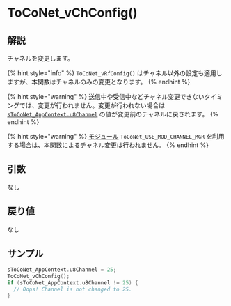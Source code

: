 # ToCoNet_vChConfig()

## 解説

チャネルを変更します。

{% hint style="info" %}
`ToCoNet_vRfConfig()` はチャネル以外の設定も適用しますが、本関数はチャネルのみの変更となります。
{% endhint %}

{% hint style="warning" %}
送信中や受信中などチャネル変更できないタイミングでは、変更が行われません。変更が行われない場合は [`sToCoNet_AppContext.u8Channel`](../gou-zao-ti/stoconet_appcontext.md) の値が変更前のチャネルに戻されます。
{% endhint %}

{% hint style="warning" %}
[モジュール](../../tweliet-net-api-jie-shuo/mojru.md) `ToCoNet_USE_MOD_CHANNEL_MGR` を利用する場合は、本関数によるチャネル変更は行われません。
{% endhint %}

## 引数

なし

## 戻り値

なし

## サンプル

```c
sToCoNet_AppContext.u8Channel = 25;
ToCoNet_vChConfig();
if (sToCoNet_AppContext.u8Channel != 25) {
  // Oops! Channel is not changed to 25.
}
```

